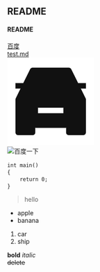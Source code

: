 ## README
#### README
[百度](https://wwww.baidu.com "百度一下，你就知道")<br>
[test.md](./test.md)<br>
![车图片](./pic.png "车")<br>
![百度一下](https://www.baidu.com/img/PCtm_d9c8750bed0b3c7d089fa7d55720d6cf.png)
```
int main()
{
    return 0;
}
```
> hello
- apple
- banana
1. car
2. ship

**bold** *italic*<br>
~~delete~~